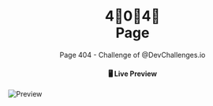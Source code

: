 
<h1 align="center">4⃣0⃣4⃣ <br>Page</h1>

<p align="center">Page 404 - Challenge of @DevChallenges.io</p>


<h4 align="center"> 🖥 Live Preview <a href="" target="_blank"></a></h4>

![Preview](https://repository-images.githubusercontent.com/305434068/25964280-11fb-11eb-9908-d858fcc77e67)

